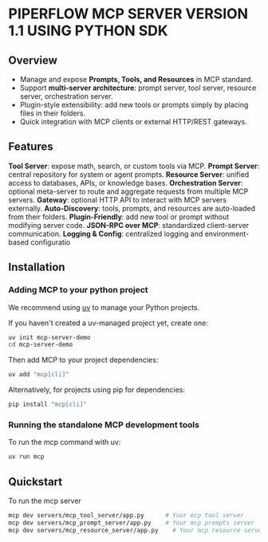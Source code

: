 # PIPERFLOW MCP SERVER VERSION 1.1 USING PYTHON SDK

## Overview

- Manage and expose **Prompts, Tools, and Resources** in MCP standard.
- Support **multi-server architecture**: prompt server, tool server, resource server, orchestration server.
- Plugin-style extensibility: add new tools or prompts simply by placing files in their folders.
- Quick integration with MCP clients or external HTTP/REST gateways.

## Features

**Tool Server**: expose math, search, or custom tools via MCP.
**Prompt Server**: central repository for system or agent prompts.
**Resource Server**: unified access to databases, APIs, or knowledge bases.
**Orchestration Server**: optional meta-server to route and aggregate requests from multiple MCP servers.
**Gateway**: optional HTTP API to interact with MCP servers externally.
**Auto-Discovery**: tools, prompts, and resources are auto-loaded from their folders.
**Plugin-Friendly**: add new tool or prompt without modifying server code.
**JSON-RPC over MCP**: standardized client-server communication.
**Logging & Config**: centralized logging and environment-based configuratio

## Installation

### Adding MCP to your python project

We recommend using [uv](https://docs.astral.sh/uv/) to manage your Python projects.

If you haven't created a uv-managed project yet, create one:

   ```bash
   uv init mcp-server-demo
   cd mcp-server-demo
   ```

   Then add MCP to your project dependencies:

   ```bash
   uv add "mcp[cli]"
   ```

Alternatively, for projects using pip for dependencies:

```bash
pip install "mcp[cli]"
```

### Running the standalone MCP development tools

To run the mcp command with uv:

```bash
uv run mcp
```

## Quickstart

To run the mcp server 

```bash
mcp dev servers/mcp_tool_server/app.py      # Your mcp tool server
mcp dev servers/mcp_prompt_server/app.py    # Your mcp prompts server
mcp dev servers/mcp_resource_server/app.py    # Your mcp resource server
```

